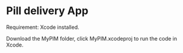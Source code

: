 # Pill delivery App
 
Requirement: Xcode installed. 
 
Download the MyPIM folder, click MyPIM.xcodeproj to run the code in Xcode.
